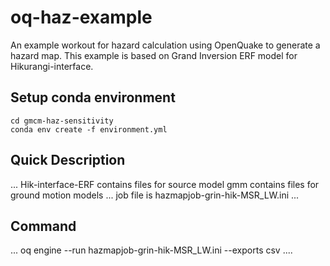 # oq-haz-example
An example workout for hazard calculation using OpenQuake to generate a hazard map. This example is based on Grand Inversion ERF model for Hikurangi-interface. 

## Setup conda environment

```
cd gmcm-haz-sensitivity
conda env create -f environment.yml
```

## Quick Description
...
Hik-interface-ERF  contains files for source model
gmm contains files for ground motion models
...
job file is hazmapjob-grin-hik-MSR_LW.ini
...

## Command  
...
oq engine --run hazmapjob-grin-hik-MSR_LW.ini --exports csv
....

